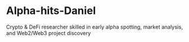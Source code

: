 # Alpha-hits-Daniel
Crypto &amp; DeFi researcher skilled in early alpha spotting, market analysis, and Web2/Web3 project discovery
